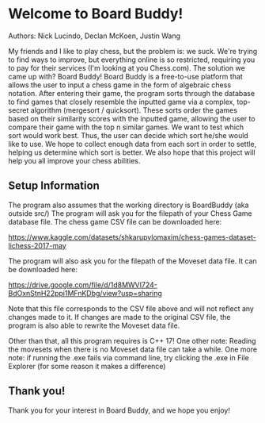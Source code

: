 # Welcome to Board Buddy! #
Authors: Nick Lucindo, Declan McKoen, Justin Wang

My friends and I like to play chess, but the problem is: we suck. We're trying to find ways to improve, but everything online is so restricted, requiring you to pay for their services (I'm looking at you Chess.com).
The solution we came up with? Board Buddy! Board Buddy is a free-to-use platform that allows the user to input a chess game in the form of algebraic chess notation. After entering their game, the program sorts through the database to find games that closely resemble the inputted game via a complex, top-secret algorithm (mergesort / quicksort). These sorts order the games based on their similarity scores with the inputted game, allowing the user to compare their game with the top n similar games. We want to test which sort would work best. Thus, the user can decide which sort he/she would like to use. We hope to collect enough data from each sort in order to settle, helping us determine which sort is better. We also hope that this project will help you all improve your chess abilities.

## Setup Information ##
The program also assumes that the working directory is BoardBuddy (aka outside src/)
The program will ask you for the filepath of your Chess Game database file.
The chess game CSV file can be downloaded here:

https://www.kaggle.com/datasets/shkarupylomaxim/chess-games-dataset-lichess-2017-may

The program will also ask you for the filepath of the Moveset data file.
It can be downloaded here:

https://drive.google.com/file/d/1d8MWVI724-BdOxnStnH22ppi1MFnKDbg/view?usp=sharing

Note that this file corresponds to the CSV file above and will not reflect any changes made to it.
If changes are made to the original CSV file, the program is also able to rewrite the Moveset data file.

Other than that, all this program requires is C++ 17!
One other note: Reading the movesets when there is no Moveset data file can take a while.
One more note: if running the .exe fails via command line, try clicking the .exe in File Explorer (for some reason it makes a difference)

## Thank you! ##
Thank you for your interest in Board Buddy, and we hope you enjoy!

